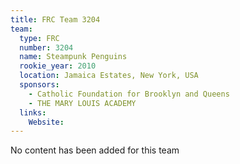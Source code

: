 ```yaml
---
title: FRC Team 3204
team:
  type: FRC
  number: 3204
  name: Steampunk Penguins
  rookie_year: 2010
  location: Jamaica Estates, New York, USA
  sponsors:
    - Catholic Foundation for Brooklyn and Queens
    - THE MARY LOUIS ACADEMY
  links:
    Website: 
---
```

No content has been added for this team
